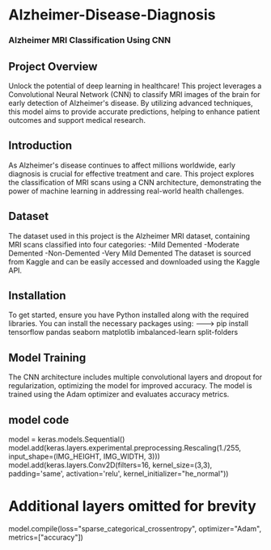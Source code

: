 # Alzheimer-Disease-Diagnosis

### Alzheimer MRI Classification Using CNN
## Project Overview
Unlock the potential of deep learning in healthcare! This project leverages a Convolutional Neural Network (CNN) to classify MRI images of the brain for early detection of Alzheimer's disease. By utilizing advanced techniques, this model aims to provide accurate predictions, helping to enhance patient outcomes and support medical research.

## Introduction
As Alzheimer's disease continues to affect millions worldwide, early diagnosis is crucial for effective treatment and care. This project explores the classification of MRI scans using a CNN architecture, demonstrating the power of machine learning in addressing real-world health challenges.

## Dataset
The dataset used in this project is the Alzheimer MRI dataset, containing MRI scans classified into four categories:
-Mild Demented
-Moderate Demented
-Non-Demented
-Very Mild Demented
The dataset is sourced from Kaggle and can be easily accessed and downloaded using the Kaggle API.

## Installation
To get started, ensure you have Python installed along with the required libraries. You can install the necessary packages using:
---> pip install tensorflow pandas seaborn matplotlib imbalanced-learn split-folders

## Model Training
The CNN architecture includes multiple convolutional layers and dropout for regularization, optimizing the model for improved accuracy. The model is trained using the Adam optimizer and evaluates accuracy metrics.
## model code
model = keras.models.Sequential()
model.add(keras.layers.experimental.preprocessing.Rescaling(1./255, input_shape=(IMG_HEIGHT, IMG_WIDTH, 3)))
model.add(keras.layers.Conv2D(filters=16, kernel_size=(3,3), padding='same', activation='relu', kernel_initializer="he_normal"))

# Additional layers omitted for brevity
model.compile(loss="sparse_categorical_crossentropy", optimizer="Adam", metrics=["accuracy"])

